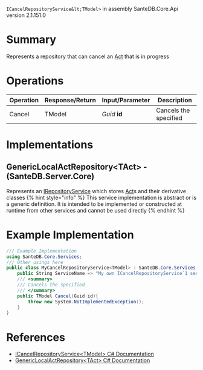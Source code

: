 `ICancelRepositoryService&lt;TModel>` in assembly SanteDB.Core.Api version 2.1.151.0

# Summary
Represents a repository that can cancel an [Act](http://santesuite.org/assets/doc/net/html/T_SanteDB_Core_Model_Acts_Act.htm) that is in progress

# Operations

|Operation|Response/Return|Input/Parameter|Description|
|-|-|-|-|
|Cancel|TModel|*Guid* **id**|Cancels the specified|

# Implementations


## GenericLocalActRepository&lt;TAct> - (SanteDB.Server.Core)
Represents an [IRepositoryService](http://santesuite.org/assets/doc/net/html/T_SanteDB_Core_Services_IRepositoryService.htm) which stores [Act](http://santesuite.org/assets/doc/net/html/T_SanteDB_Core_Model_Acts_Act.htm)s and their derivative classes
{% hint style="info" %} This service implementation is abstract or is a generic definition. It is intended to be implemented or constructed at runtime from other services and cannot be used directly {% endhint %}
# Example Implementation
```csharp
/// Example Implementation
using SanteDB.Core.Services;
/// Other usings here
public class MyCancelRepositoryService<TModel> : SanteDB.Core.Services.ICancelRepositoryService<TModel> { 
	public String ServiceName => "My own ICancelRepositoryService`1 service";
	/// <summary>
	/// Cancels the specified
	/// </summary>
	public TModel Cancel(Guid id){
		throw new System.NotImplementedException();
	}
}
```

# References

* [ICancelRepositoryService&lt;TModel> C# Documentation](http://santesuite.org/assets/doc/net/html/T_SanteDB_Core_Services_ICancelRepositoryService_1.htm)
* [GenericLocalActRepository&lt;TAct> C# Documentation](http://santesuite.org/assets/doc/net/html/T_SanteDB_Server_Core_Services_Impl_GenericLocalActRepository_1.htm)
